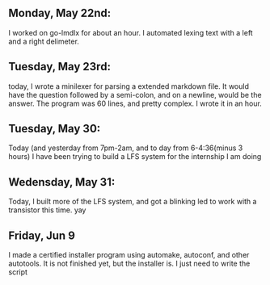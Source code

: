 ## Monday, May 22nd:
I worked on go-lmdlx for about an hour. I automated lexing text with a left and a right delimeter. 
## Tuesday, May 23rd:
today, I wrote a minilexer for parsing a extended markdown file. It would have the question followed by a semi-colon, and on a newline, would be the answer. The program was 60 lines, and pretty complex. I wrote it in an hour.

## Tuesday, May 30:
Today (and yesterday from 7pm-2am, and to day from 6-4:36(minus 3 hours) I have been trying to build a LFS system for the internship I am doing

## Wedensday, May 31:
Today, I built more of the LFS system, and got a blinking led to work with a transistor this time. yay

## Friday, Jun 9

I made a certified installer program using automake, autoconf, and other autotools. It is not finished yet, but the installer is. I just need to write the script
